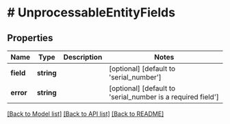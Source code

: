 # # UnprocessableEntityFields

## Properties

Name | Type | Description | Notes
------------ | ------------- | ------------- | -------------
**field** | **string** |  | [optional] [default to 'serial_number']
**error** | **string** |  | [optional] [default to 'serial_number is a required field']

[[Back to Model list]](../../README.md#models) [[Back to API list]](../../README.md#endpoints) [[Back to README]](../../README.md)
